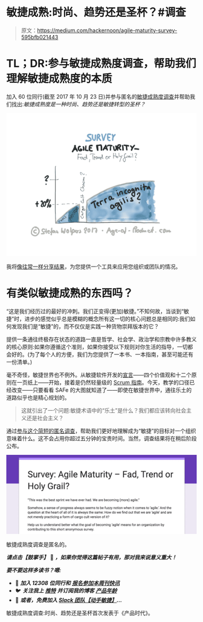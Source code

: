 # 敏捷成熟:时尚、趋势还是圣杯？#调查

> 原文：<https://medium.com/hackernoon/agile-maturity-survey-595bfb021443>

# TL；DR:参与敏捷成熟度调查，帮助我们理解敏捷成熟度的本质

加入 60 位同行(截至 2017 年 10 月 23 日)并参与匿名的[敏捷成熟度调查](https://docs.google.com/forms/d/e/1FAIpQLSc5fX5d_yoxuwbRS92mJpAJBvF6t3DVNSfzCVgojWtkzQXRQg/viewform?usp=sf_link)并帮助我们找出:*敏捷成熟度是一种时尚、趋势还是敏捷转型的圣杯？*

[![](img/9a3a7641cd2dd58c51218dac953c16e9.png)](https://docs.google.com/forms/d/e/1FAIpQLSc5fX5d_yoxuwbRS92mJpAJBvF6t3DVNSfzCVgojWtkzQXRQg/viewform)

我将[像往常一样分享结果](https://age-of-product.com/scrum-master-salary-report-2017/)，为您提供一个工具来应用您组织或团队的情况。

# 有类似敏捷成熟的东西吗？

“这是我们经历过的最好的冲刺。我们正变得(更加)敏捷。”不知何故，当谈到“敏捷”时，进步的感觉似乎总是模糊的概念所有这一切的核心问题总是相同的:我们如何发现我们是“敏捷”的，而不仅仅是实践一种货物崇拜版本的它？

提供一条通往终极存在状态的道路一直是哲学、社会学、政治学和宗教中许多教义的核心原则:如果你遵循这个准则，如果你接受以下规则对你生活的指导，一切都会好的。(为了每个人的方便，我们为您提供了一本书、一本指南，甚至可能还有一份清单。)

毫不奇怪，敏捷世界也不例外。从敏捷软件开发的[宣言](http://agilemanifesto.org/)——四个价值观和十二个原则在一页纸上——开始，接着是仍然轻量级的 [Scrum 指南](http://www.scrumguides.org/scrum-guide.html)。今天，教学的口径已经改变——只要看看 SAFe 的大图就知道了——即使在敏捷世界中，通往乐土的道路似乎也是精心规划的。

> 这就引出了一个问题:敏捷术语中的“乐土”是什么？我们都应该转向社会主义还是社会主义？

通过[参与这个简短的匿名调查](https://docs.google.com/forms/d/e/1FAIpQLSc5fX5d_yoxuwbRS92mJpAJBvF6t3DVNSfzCVgojWtkzQXRQg/viewform?usp=sf_link)，帮助我们更好地理解成为“敏捷”的目标对一个组织意味着什么。这不会占用你超过五分钟的宝贵时间。当然，调查结果将在稍后阶段公布。

[![](img/2fcb21e92d71b7b35deaad1f785bf119.png)](https://docs.google.com/forms/d/e/1FAIpQLSc5fX5d_yoxuwbRS92mJpAJBvF6t3DVNSfzCVgojWtkzQXRQg/viewform)

敏捷成熟度调查是匿名的。

***请点击【鼓掌手】*** 👏 ***，如果你觉得这篇帖子有用，那对我来说意义重大！***

***要不要这样多读书？嗯:***

*   📰 ***加入 12308 位同行和*** [***报名参加本周刊快讯***](https://age-of-product.com/subscribe/?ref=Food4ThoughtMedium)
*   🐦 ***关注我上*** [***推特***](https://twitter.com/stefanw) ***并订阅我的博客*** [***产品年龄***](https://age-of-product.com)
*   💬 ***或者，免费加入*** [***Slack 团队【动手敏捷】***](https://goo.gl/forms/XIsABn0fLn9O0hqg2)***…***

敏捷成熟度调查:时尚、趋势还是圣杯首次发表于《产品时代》。